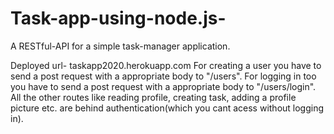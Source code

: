# Task-app-using-node.js-
A RESTful-API for a simple task-manager application.

Deployed url- taskapp2020.herokuapp.com
For creating a user you have to send a post request with a appropriate body to "/users".
For logging in too you have to send a post request with a appropriate body to "/users/login".
All the other routes like reading profile, creating task, adding a profile picture etc.
are behind authentication(which you cant acess without logging in).
